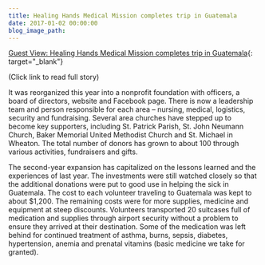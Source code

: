 ```yaml
---
title: Healing Hands Medical Mission completes trip in Guatemala
date: 2017-01-02 00:00:00
blog_image_path:
---
```


[Guest View: Healing Hands Medical Mission completes trip in Guatemala](https://www.kcchronicle.com/2016/07/07/guest-view-healing-hands-medical-mission-completes-trip-in-guatemala/ai2xf8u/){: target="_blank"}

(Click link to read full story)&nbsp;

It was reorganized this year into a nonprofit foundation with officers, a board of directors, website and Facebook page. There is now a leadership team and person responsible for each area – nursing, medical, logistics, security and fundraising. Several area churches have stepped up to become key supporters, including St. Patrick Parish, St. John Neumann Church, Baker Memorial United Methodist Church and St. Michael in Wheaton. The total number of donors has grown to about 100 through various activities, fundraisers and gifts.

The second-year expansion has capitalized on the lessons learned and the experiences of last year. The investments were still watched closely so that the additional donations were put to good use in helping the sick in Guatemala. The cost to each volunteer traveling to Guatemala was kept to about $1,200. The remaining costs were for more supplies, medicine and equipment at steep discounts. Volunteers transported 20 suitcases full of medication and supplies through airport security without a problem to ensure they arrived at their destination. Some of the medication was left behind for continued treatment of asthma, burns, sepsis, diabetes, hypertension, anemia and prenatal vitamins (basic medicine we take for granted).